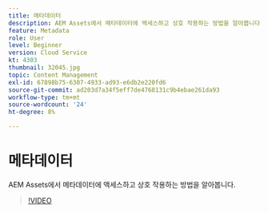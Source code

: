 ```yaml
---
title: 메타데이터
description: AEM Assets에서 메타데이터에 액세스하고 상호 작용하는 방법을 알아봅니다.
feature: Metadata
role: User
level: Beginner
version: Cloud Service
kt: 4303
thumbnail: 32045.jpg
topic: Content Management
exl-id: 67898b75-6307-4933-ad93-e6db2e220fd6
source-git-commit: ad203d7a34f5eff7de4768131c9b4ebae261da93
workflow-type: tm+mt
source-wordcount: '24'
ht-degree: 8%

---
```


# 메타데이터

AEM Assets에서 메타데이터에 액세스하고 상호 작용하는 방법을 알아봅니다.

>[!VIDEO](https://video.tv.adobe.com/v/32045/?quality=12&learn=on&hidetitle=true)
